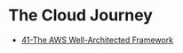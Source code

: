 # The Cloud Journey

- [41-The AWS Well-Architected Framework](41-The%20AWS%20Well-Architected%20Framework.md)
